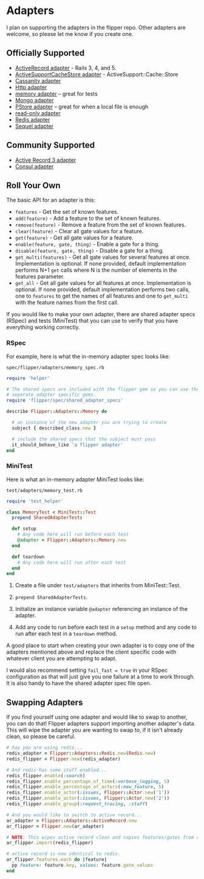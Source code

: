 # Adapters

I plan on supporting the adapters in the flipper repo. Other adapters are welcome, so please let me know if you create one.

## Officially Supported

* [ActiveRecord adapter](https://github.com/jnunemaker/flipper/blob/master/docs/active_record) - Rails 3, 4, and 5.
* [ActiveSupportCacheStore adapter](https://github.com/jnunemaker/flipper/blob/master/docs/active_support_cache_store) - ActiveSupport::Cache::Store
* [Cassanity adapter](https://github.com/jnunemaker/flipper-cassanity)
* [Http adapter](https://github.com/jnunemaker/flipper/blob/master/docs/http)
* [memory adapter](https://github.com/jnunemaker/flipper/blob/master/lib/flipper/adapters/memory.rb) – great for tests
* [Mongo adapter](https://github.com/jnunemaker/flipper/blob/master/docs/mongo)
* [PStore adapter](https://github.com/jnunemaker/flipper/blob/master/lib/flipper/adapters/pstore.rb) – great for when a local file is enough
* [read-only adapter](https://github.com/jnunemaker/flipper/blob/master/docs/read-only)
* [Redis adapter](https://github.com/jnunemaker/flipper/blob/master/docs/redis)
* [Sequel adapter](https://github.com/jnunemaker/flipper/blob/master/docs/sequel)

## Community Supported

* [Active Record 3 adapter](https://github.com/blueboxjesse/flipper-activerecord)
* [Consul adapter](https://github.com/gdavison/flipper-consul)

## Roll Your Own

The basic API for an adapter is this:

* `features` - Get the set of known features.
* `add(feature)` - Add a feature to the set of known features.
* `remove(feature)` - Remove a feature from the set of known features.
* `clear(feature)` - Clear all gate values for a feature.
* `get(feature)` - Get all gate values for a feature.
* `enable(feature, gate, thing)` - Enable a gate for a thing.
* `disable(feature, gate, thing)` - Disable a gate for a thing.
* `get_multi(features)` - Get all gate values for several features at once. Implementation is optional. If none provided, default implementation performs N+1 `get` calls where N is the number of elements in the features parameter.
* `get_all` - Get all gate values for all features at once. Implementation is optional. If none provided, default implementation performs two calls, one to `features` to get the names of all features and one to `get_multi` with the feature names from the first call.

If you would like to make your own adapter, there are shared adapter specs (RSpec) and tests (MiniTest) that you can use to verify that you have everything working correctly.

### RSpec
For example, here is what the in-memory adapter spec looks like:

`spec/flipper/adapters/memory_spec.rb`

```ruby
require 'helper'

# The shared specs are included with the flipper gem so you can use them in
# separate adapter specific gems.
require 'flipper/spec/shared_adapter_specs'

describe Flipper::Adapters::Memory do

  # an instance of the new adapter you are trying to create
  subject { described_class.new }

  # include the shared specs that the subject must pass
  it_should_behave_like 'a flipper adapter'
end
```

### MiniTest

Here is what an in-memory adapter MiniTest looks like:

`test/adapters/memory_test.rb`

```ruby
require 'test_helper'

class MemoryTest < MiniTest::Test
  prepend SharedAdapterTests

  def setup
    # Any code here will run before each test
    @adapter = Flipper::Adapters::Memory.new
  end

  def teardown
    # Any code here will run after each test
  end
end
```
1. Create a file under `test/adapters` that inherits from MiniTest::Test.

2. `prepend SharedAdapterTests`.

3. Initialize an instance variable `@adapter` referencing an instance of the adapter.

4. Add any code to run before each test in a `setup` method and any code to run after each test in a `teardown` method.

A good place to start when creating your own adapter is to copy one of the adapters mentioned above and replace the client specific code with whatever client you are attempting to adapt.

I would also recommend setting `fail_fast = true` in your RSpec configuration as that will just give you one failure at a time to work through. It is also handy to have the shared adapter spec file open.

## Swapping Adapters

If you find yourself using one adapter and would like to swap to another, you can do that! Flipper adapters support importing another adapter's data. This will wipe the adapter you are wanting to swap to, if it isn't already clean, so please be careful.

```ruby
# Say you are using redis...
redis_adapter = Flipper::Adapters::Redis.new(Redis.new)
redis_flipper = Flipper.new(redis_adapter)

# And redis has some stuff enabled...
redis_flipper.enable(:search)
redis_flipper.enable_percentage_of_time(:verbose_logging, 5)
redis_flipper.enable_percentage_of_actors(:new_feature, 5)
redis_flipper.enable_actor(:issues, Flipper::Actor.new('1'))
redis_flipper.enable_actor(:issues, Flipper::Actor.new('2'))
redis_flipper.enable_group(:request_tracing, :staff)

# And you would like to switch to active record...
ar_adapter = Flipper::Adapters::ActiveRecord.new
ar_flipper = Flipper.new(ar_adapter)

# NOTE: This wipes active record clean and copies features/gates from redis into active record.
ar_flipper.import(redis_flipper)

# active record is now identical to redis.
ar_flipper.features.each do |feature|
  pp feature: feature.key, values: feature.gate_values
end
```
